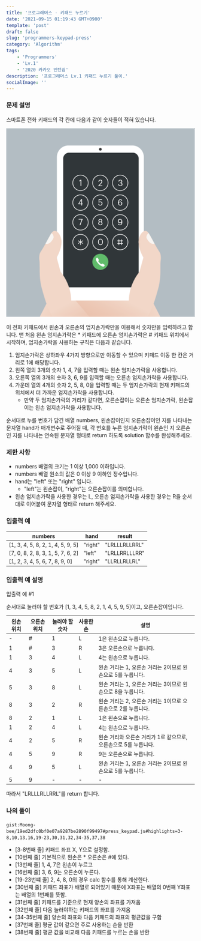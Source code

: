 ```yaml
---
title: '프로그래머스 - 키패드 누르기'
date: '2021-09-15 01:19:43 GMT+0900'
template: 'post'
draft: false
slug: 'programmers-keypad-press'
category: 'Algorithm'
tags:
    - 'Programmers'
    - 'Lv.1'
    - '2020 카카오 인턴쉽'
description: '프로그래머스 Lv.1 키패드 누르기 풀이.'
socialImage: ''
---
```


### 문제 설명

스마트폰 전화 키패드의 각 칸에 다음과 같이 숫자들이 적혀 있습니다.

<div class='picture'>

![keypad_press.png](/media/keypad_press.png)

</div>

이 전화 키패드에서 왼손과 오른손의 엄지손가락만을 이용해서 숫자만을 입력하려고 합니다.
맨 처음 왼손 엄지손가락은 \* 키패드에 오른손 엄지손가락은 # 키패드 위치에서 시작하며, 엄지손가락을 사용하는 규칙은 다음과 같습니다.

1. 엄지손가락은 상하좌우 4가지 방향으로만 이동할 수 있으며 키패드 이동 한 칸은 거리로 1에 해당합니다.
1. 왼쪽 열의 3개의 숫자 1, 4, 7을 입력할 때는 왼손 엄지손가락을 사용합니다.
1. 오른쪽 열의 3개의 숫자 3, 6, 9를 입력할 때는 오른손 엄지손가락을 사용합니다.
1. 가운데 열의 4개의 숫자 2, 5, 8, 0을 입력할 때는 두 엄지손가락의 현재 키패드의 위치에서 더 가까운 엄지손가락을 사용합니다.
    - 만약 두 엄지손가락의 거리가 같다면, 오른손잡이는 오른손 엄지손가락, 왼손잡이는 왼손 엄지손가락을 사용합니다.

순서대로 누를 번호가 담긴 배열 numbers, 왼손잡이인지 오른손잡이인 지를 나타내는 문자열 hand가 매개변수로 주어질 때, 각 번호를 누른 엄지손가락이 왼손인 지 오른손인 지를 나타내는 연속된 문자열 형태로 return 하도록 solution 함수를 완성해주세요.

### 제한 사항

-   numbers 배열의 크기는 1 이상 1,000 이하입니다.
-   numbers 배열 원소의 값은 0 이상 9 이하인 정수입니다.
-   hand는 "left" 또는 "right" 입니다.
    -   "left"는 왼손잡이, "right"는 오른손잡이를 의미합니다.
-   왼손 엄지손가락을 사용한 경우는 L, 오른손 엄지손가락을 사용한 경우는 R을 순서대로 이어붙여 문자열 형태로 return 해주세요.

### 입출력 예

| numbers                           | hand    | result        |
| --------------------------------- | ------- | ------------- |
| [1, 3, 4, 5, 8, 2, 1, 4, 5, 9, 5] | "right" | "LRLLLRLLRRL" |
| [7, 0, 8, 2, 8, 3, 1, 5, 7, 6, 2] | "left"  | "LRLLRRLLLRR" |
| [1, 2, 3, 4, 5, 6, 7, 8, 9, 0]    | "right" | "LLRLLRLLRL"  |

### 입출력 예 설명

입출력 예 #1

순서대로 눌러야 할 번호가 [1, 3, 4, 5, 8, 2, 1, 4, 5, 9, 5]이고, 오른손잡이입니다.

| 왼손 위치 | 오른손 위치 | 눌러야 할 숫자 | 사용한 손 | 설명                                                             |
| --------- | ----------- | -------------- | --------- | ---------------------------------------------------------------- |
| -         | #           | 1              | L         | 1은 왼손으로 누릅니다.                                           |
| 1         | #           | 3              | R         | 3은 오른손으로 누릅니다.                                         |
| 1         | 3           | 4              | L         | 4는 왼손으로 누릅니다.                                           |
| 4         | 3           | 5              | L         | 왼손 거리는 1, 오른손 거리는 2이므로 왼손으로 5를 누릅니다.      |
| 5         | 3           | 8              | L         | 왼손 거리는 1, 오른손 거리는 3이므로 왼손으로 8을 누릅니다.      |
| 8         | 3           | 2              | R         | 왼손 거리는 2, 오른손 거리는 1이므로 오른손으로 2를 누릅니다.    |
| 8         | 2           | 1              | L         | 1은 왼손으로 누릅니다.                                           |
| 1         | 2           | 4              | L         | 4는 왼손으로 누릅니다.                                           |
| 4         | 2           | 5              | R         | 왼손 거리와 오른손 거리가 1로 같으므로, 오른손으로 5를 누릅니다. |
| 4         | 5           | 9              | R         | 9는 오른손으로 누릅니다.                                         |
| 4         | 9           | 5              | L         | 왼손 거리는 1, 오른손 거리는 2이므로 왼손으로 5를 누릅니다.      |
| 5         | 9           | -              | -         | -                                                                |

따라서 "LRLLLRLLRRL"를 return 합니다.

### 나의 풀이

`gist:Moong-bee/19ed2dfc0bf0e07a9287be2890f99497#press_keypad.js#highlights=3-8,10,13,16,19-23,30,31,32,34-35,37,38`

-   [3-8번째 줄] 키패드 좌표 X, Y으로 설정함.
-   [10번째 줄] 기본적으로 왼손은 \* 오른손은 \#에 있다.
-   [13번째 줄] 1, 4, 7은 왼손이 누르고
-   [16번째 줄] 3, 6, 9는 오른손이 누른다.
-   [19-23번쨰 줄] 2, 4, 8, 0의 경우 calc 함수를 통해 계산한다.
-   [30번째 줄] 키패드 좌표가 배열로 되어있기 때문에 X좌표는 배열의 0번째 Y좌표는 배열의 1번째를 뜻함.
-   [31번째 줄] 키패드를 기준으로 현재 양손의 좌표를 가져옴
-   [32번째 줄] 다음 눌러야하는 키패드의 좌표를 가져옴
-   [34-35번째 줄] 양손의 좌표와 다음 키패드의 좌표의 평균값을 구함
-   [37번째 줄] 평균 값이 같으면 주로 사용하는 손을 반환
-   [38번째 줄] 평균 값을 비교해 다음 키패드를 누르는 손을 반환
